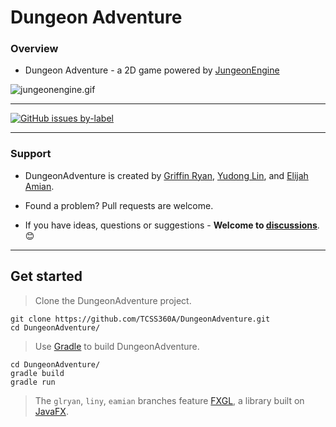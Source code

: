 # Dungeon Adventure

### Overview

- Dungeon Adventure - a 2D game powered by [JungeonEngine](https://github.com/griffinryan/JungeonEngine)

![jungeonengine.gif](https://torpoisebucket.s3.us-west-2.amazonaws.com/jungeonengine.gif)

----

[![GitHub issues by-label](https://img.shields.io/github/issues/TCSS360A/DungeonAdventure)](https://github.com/TCSS360A/DungeonAdventure/issues)

___
### Support
- DungeonAdventure is created by [Griffin Ryan][griffinryan-github], [Yudong Lin][yudonglin-github], and [Elijah Amian][elijahamian-github].

- Found a problem? Pull requests are welcome.

- If you have ideas, questions or suggestions - **Welcome to [discussions](https://github.com/TCSS360A/DungeonAdventure/discussions)**. 😊
___


## Get started

> Clone the DungeonAdventure project.

    git clone https://github.com/TCSS360A/DungeonAdventure.git
    cd DungeonAdventure/

> Use [Gradle](https://github.com/gradle/gradle]) to build DungeonAdventure.

    cd DungeonAdventure/
    gradle build
    gradle run

> The `glryan`, `liny`, `eamian` branches feature [FXGL](https://github.com/AlmasB/FXGL), a library built on [JavaFX](https://github.com/openjdk/jfx).

[griffinryan-github]: https://github.com/griffinryan/
[yudonglin-github]: https://github.com/yudonglin
[elijahamian-github]: https://github.com/Elijah1368
